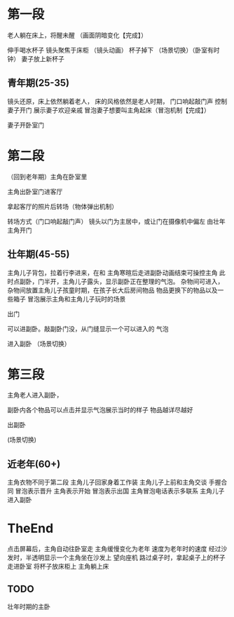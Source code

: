 # 第一段

老人躺在床上，将醒未醒   （画面阴暗变化【完成】）

伸手喝水杯子
镜头聚焦于床柜   （镜头动画）
杯子掉下
（场景切换）（卧室有时钟）
妻子放上新杯子

## 青年期(25-35)
镜头还原，床上依然躺着老人，
床的风格依然是老人时期，
门口响起敲门声
控制妻子开门
展示妻子欢迎亲戚
冒泡妻子想要叫主角起床（冒泡机制【完成】）

妻子开卧室门

# 第二段

（回到老年期）主角在卧室里

主角出卧室门进客厅

拿起客厅的照片后转场（物体弹出机制）

转场方式（门口响起敲门声）
镜头以门为主居中，或让门在摄像机中偏左
由壮年主角开门

## 壮年期(45-55)
主角儿子背包，拉着行李进来，在和
主角寒暄后走进副卧动画结束可操控主角
此时点副卧，门半开，主角儿子露头，显示副卧正在整理的气泡。
杂物间可进入，杂物间放置主角儿子孩童时期，在孩子长大后房间物品
物品更换下的物品以及一些箱子
冒泡展示主角和主角儿子玩时的场景

出门

可以进副卧。敲副卧门没，从门缝显示一个可以进入的
气泡

进入副卧
（场景切换）

# 第三段

主角老人进入副卧，

副卧内各个物品可以点击并显示气泡展示当时的样子
物品越详尽越好

出副卧

(场景切换)
## 近老年(60+)
主角衣物不同于第二段
主角儿子回家身着工作装
主角儿子上前和主角交谈
手握合同
冒泡表示晋升
主角表示开始
冒泡表示出国
主角冒泡电话表示多联系
主角儿子进入副卧

# TheEnd
点击屏幕后，主角自动往卧室走
主角缓慢变化为老年
速度为老年时的速度
经过沙发时，半透明显示一个主角坐在沙发上
望向座机
路过桌子时，拿起桌子上的杯子
走进卧室
将杯子放床柜上
主角躺上床





## TODO

壮年时期的主卧